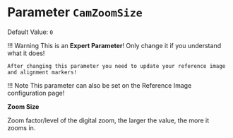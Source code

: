 # Parameter `CamZoomSize`
Default Value: `0`

!!! Warning
    This is an **Expert Parameter**! Only change it if you understand what it does!

	After changing this parameter you need to update your reference image and alignment markers!

!!! Note
    This parameter can also be set on the Reference Image configuration page!

**Zoom Size**

Zoom factor/level of the digital zoom, the larger the value, the more it zooms in.
